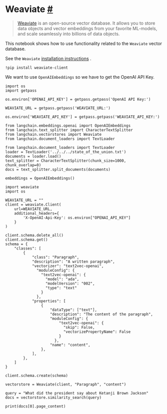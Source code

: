 


 Weaviate
 [#](#weaviate "Permalink to this headline")
=======================================================



> 
> 
> 
> [Weaviate](https://weaviate.io/) 
>  is an open-source vector database. It allows you to store data objects and vector embeddings from your favorite ML-models, and scale seamlessly into billions of data objects.
>  
> 
> 
> 
> 



 This notebook shows how to use functionality related to the
 `Weaviate`
 vector database.
 



 See the
 `Weaviate`
[installation instructions](https://weaviate.io/developers/weaviate/installation) 
 .
 







```
!pip install weaviate-client

```






 We want to use
 `OpenAIEmbeddings`
 so we have to get the OpenAI API Key.
 







```
import os
import getpass

os.environ['OPENAI_API_KEY'] = getpass.getpass('OpenAI API Key:')

```










```
WEAVIATE_URL = getpass.getpass('WEAVIATE_URL:')

```










```
os.environ['WEAVIATE_API_KEY'] = getpass.getpass('WEAVIATE_API_KEY:')

```










```
from langchain.embeddings.openai import OpenAIEmbeddings
from langchain.text_splitter import CharacterTextSplitter
from langchain.vectorstores import Weaviate
from langchain.document_loaders import TextLoader

```










```
from langchain.document_loaders import TextLoader
loader = TextLoader('../../../state_of_the_union.txt')
documents = loader.load()
text_splitter = CharacterTextSplitter(chunk_size=1000, chunk_overlap=0)
docs = text_splitter.split_documents(documents)

embeddings = OpenAIEmbeddings()

```










```
import weaviate
import os

WEAVIATE_URL = ""
client = weaviate.Client(
    url=WEAVIATE_URL,
    additional_headers={
        'X-OpenAI-Api-Key': os.environ["OPENAI_API_KEY"]
    }
)

```










```
client.schema.delete_all()
client.schema.get()
schema = {
    "classes": [
        {
            "class": "Paragraph",
            "description": "A written paragraph",
            "vectorizer": "text2vec-openai",
              "moduleConfig": {
                "text2vec-openai": {
                  "model": "ada",
                  "modelVersion": "002",
                  "type": "text"
                }
              },
            "properties": [
                {
                    "dataType": ["text"],
                    "description": "The content of the paragraph",
                    "moduleConfig": {
                        "text2vec-openai": {
                          "skip": False,
                          "vectorizePropertyName": False
                        }
                      },
                    "name": "content",
                },
            ],
        },
    ]
}

client.schema.create(schema)

```










```
vectorstore = Weaviate(client, "Paragraph", "content")

```










```
query = "What did the president say about Ketanji Brown Jackson"
docs = vectorstore.similarity_search(query)

```










```
print(docs[0].page_content)

```







